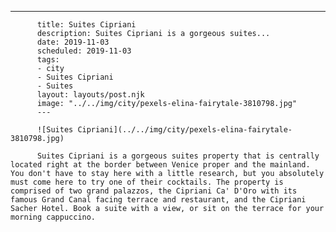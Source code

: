 ---
          title: Suites Cipriani
          description: Suites Cipriani is a gorgeous suites...
          date: 2019-11-03
          scheduled: 2019-11-03
          tags:
          - city
          - Suites Cipriani
          - Suites
          layout: layouts/post.njk
          image: "../../img/city/pexels-elina-fairytale-3810798.jpg"
          ---
          
          ![Suites Cipriani](../../img/city/pexels-elina-fairytale-3810798.jpg)
          
          Suites Cipriani is a gorgeous suites property that is centrally located right at the border between Venice proper and the mainland. You don't have to stay here with a little research, but you absolutely must come here to try one of their cocktails. The property is comprised of two grand palazzos, the Cipriani Ca' D'Oro with its famous Grand Canal facing terrace and restaurant, and the Cipriani Sacher Hotel. Book a suite with a view, or sit on the terrace for your morning cappuccino.